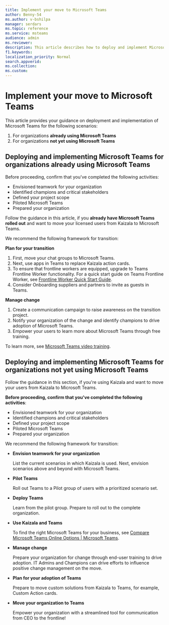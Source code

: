 ```yaml
---
title: Implement your move to Microsoft Teams 
author: Benny-54
ms.author: v-bshilpa
manager: serdars
ms.topic: reference
ms.service: msteams
audience: admin
ms.reviewer: 
description: This article describes how to deploy and implement Microsoft Teams.  
f1.keywords:
localization_priority: Normal
search.appverid:
ms.collection:
ms.custom:
---
```


# Implement your move to Microsoft Teams

This article provides your guidance on deployment and implementation of Microsoft Teams for the following scenarios:

1. For organizations **already using Microsoft Teams**
2. For organizations **not yet using Microsoft Teams**

## Deploying and implementing Microsoft Teams for organizations already using Microsoft Teams
 
Before proceeding, confirm that you've completed the following activities: 

- Envisioned teamwork for your organization  
- Identified champions and critical stakeholders 
- Defined your project scope  
- Piloted Microsoft Teams 
- Prepared your organization 

Follow the guidance in this article, if you **already have Microsoft Teams rolled out** and want to move your licensed users from Kaizala to Microsoft Teams. 
   
We recommend the following framework for transition:  
   
**Plan for your transition** 
   
1. First, move your chat groups to Microsoft Teams.
1. Next, use apps in Teams to replace Kaizala action cards.
1. To ensure that frontline workers are equipped, upgrade to Teams Frontline Worker functionality. For a quick start guide on Teams Frontline Worker, see [Frontline Worker Quick Start Guide](https://docs.microsoft.com/microsoftteams/flw-quickstart).
1. Consider Onboarding suppliers and partners to invite as guests in Teams.  
  
**Manage change**  
   
1. Create a communication campaign to raise awareness on the transition project. 
1. Notify your organization of the change and identify champions to drive adoption of Microsoft Teams. 
1. Empower your users to learn more about Microsoft Teams through free training. 
   
To learn more, see [Microsoft Teams video training](https://support.microsoft.com/office/microsoft-teams-video-training-4f108e54-240b-4351-8084-b1089f0d21d7?ui=en-us&rs=en-us&ad=us).   
 
## Deploying and implementing Microsoft Teams for organizations not yet using Microsoft Teams
 
Follow the guidance in this section, if you're using Kaizala and want to move your users from Kaizala to Microsoft Teams.
   
**Before proceeding, confirm that you've completed the following activities**: 
   
- Envisioned teamwork for your organization 
- Identified champions and critical stakeholders 
- Defined your project scope  
- Piloted Microsoft Teams
- Prepared your organization  
   
We recommend the following framework for transition: 
   
- **Envision teamwork for your organization** 
   
   List the current scenarios in which Kaizala is used. Next, envision scenarios above and beyond with Microsoft Teams.  

- **Pilot Teams**

   Roll out Teams to a Pilot group of users with a prioritized scenario set. 

- **Deploy Teams** 

   Learn from the pilot group. Prepare to roll out to the complete organization.  

- **Use Kaizala and Teams**  

   To find the right Microsoft Teams for your business, see [Compare Microsoft Teams Online Options | Microsoft Teams](https://www.microsoft.com/en-us/microsoft-teams/compare-microsoft-teams-options). 

- **Manage change** 

   Prepare your organization for change through end-user training to drive adoption. IT Admins and Champions can drive efforts to influence positive change management on the move.  

- **Plan for your adoption of Teams**

    Prepare to move custom solutions from Kaizala to Teams, for example, Custom Action cards. 
     
- **Move your organization to Teams** 

    Empower your organization with a streamlined tool for communication from CEO to the frontline! 

